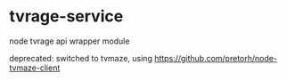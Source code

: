 tvrage-service
==============

node tvrage api wrapper module

deprecated: switched to tvmaze, using https://github.com/pretorh/node-tvmaze-client

